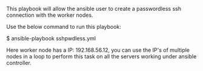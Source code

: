 This playbook will allow the ansible user to create a passwordless ssh connection with the worker nodes.

Use the below command to run this playbook:

$ ansible-playbook sshpwdless.yml

Here worker node has a IP: 192.168.56.12, you can use the IP's of multiple nodes in a loop to perform this task on all the servers working under ansible controller.

